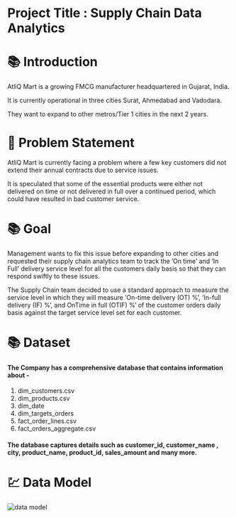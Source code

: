 #  Project Title : Supply Chain Data Analytics

# 📚 Introduction

AtliQ Mart is a growing FMCG manufacturer headquartered in Gujarat, India. 

It is currently operational in three cities Surat, Ahmedabad and Vadodara. 

They want to expand to other metros/Tier 1 cities in the next 2 years.


# :exploding_head:  Problem Statement

AtliQ Mart is currently facing a problem where a few key customers did not extend their annual contracts due to service issues. 

It is speculated that some of the essential products were either not delivered on time or not delivered in full over a continued period, which could have resulted in bad customer service. 

# 📚 Goal

Management wants to fix this issue before expanding to other cities and requested their supply chain analytics team to track the ’On time’ and ‘In Full’ delivery service level for all the customers daily basis so that they can respond swiftly to these issues.

The Supply Chain team decided to use a standard approach to measure the service level in which they will measure ‘On-time delivery (OT) %’, ‘In-full delivery (IF) %’, and OnTime in full (OTIF) %’ of the customer orders daily basis against the target service level set for each customer.

# 📚 Dataset

#### The Company has a comprehensive database that contains information about -

1. dim_customers.csv
2. dim_products.csv
3. dim_date
4. dim_targets_orders
5. fact_order_lines.csv
6. fact_orders_aggregate.csv

#### The database captures details such as customer_id, customer_name , city, product_name, product_id, sales_amount and many more.

# 💹 Data Model

 ![data model](https://github.com/saksham-mishra24/Supply-Chain-Data-analytics/assets/120908587/fafb2211-d681-40e1-ba91-170ad87c7609)







